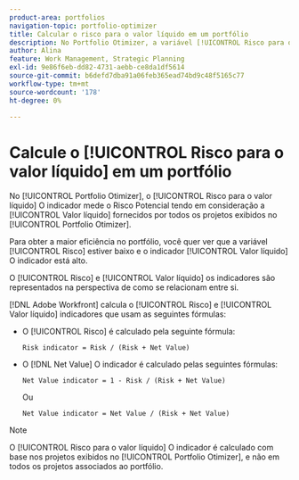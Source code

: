 ```yaml
---
product-area: portfolios
navigation-topic: portfolio-optimizer
title: Calcular o risco para o valor líquido em um portfólio
description: No Portfolio Otimizer, a variável [!UICONTROL Risco para o valor líquido] O indicador mede o Risco potencial levando em conta o Valor Líquido fornecido por todos os projetos exibidos no Portfolio Otimizer.
author: Alina
feature: Work Management, Strategic Planning
exl-id: 9e86f6eb-dd82-4731-aebb-ce8da1df5614
source-git-commit: b6defd7dba91a06feb365ead74bd9c48f5165c77
workflow-type: tm+mt
source-wordcount: '178'
ht-degree: 0%

---
```


# Calcule o [!UICONTROL Risco para o valor líquido] em um portfólio

No [!UICONTROL Portfolio Otimizer], o [!UICONTROL Risco para o valor líquido] O indicador mede o Risco Potencial tendo em consideração a [!UICONTROL Valor líquido] fornecidos por todos os projetos exibidos no [!UICONTROL Portfolio Otimizer]. 

Para obter a maior eficiência no portfólio, você quer ver que a variável [!UICONTROL Risco] estiver baixo e o indicador [!UICONTROL Valor líquido] O indicador está alto. 

O [!UICONTROL Risco] e [!UICONTROL Valor líquido] os indicadores são representados na perspectiva de como se relacionam entre si.

[!DNL Adobe Workfront] calcula o [!UICONTROL Risco] e [!UICONTROL Valor líquido] indicadores que usam as seguintes fórmulas:

* O [!UICONTROL Risco] é calculado pela seguinte fórmula:

   ```
   Risk indicator = Risk / (Risk + Net Value)
   ```

* O [!DNL Net Value] O indicador é calculado pelas seguintes fórmulas:

   ```
   Net Value indicator = 1 - Risk / (Risk + Net Value)
   ```

   Ou

   ```
   Net Value indicator = Net Value / (Risk + Net Value)
   ```

>[!NOTE]
>
>O [!UICONTROL Risco para o valor líquido] O indicador é calculado com base nos projetos exibidos no [!UICONTROL Portfolio Otimizer], e não em todos os projetos associados ao portfólio. 
